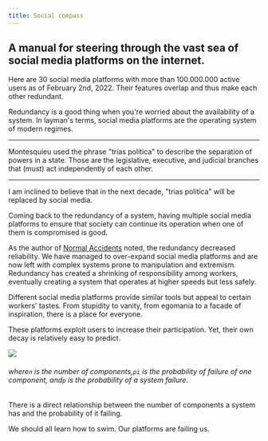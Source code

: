 ```yaml
---
title: Social compass
---
```


## A manual for steering through the vast sea of social media platforms on the internet.

Here are 30 social media platforms with more than 100.000.000 active users as of February 2nd, 2022. Their features overlap and thus make each other redundant.

Redundancy is a good thing when you're worried about the availability of a system. In layman's terms, social media platforms are the operating system of modern regimes.

* * *

Montesquieu used the phrase "trias politica" to describe the separation of powers in a state. Those are the legislative, executive, and judicial branches that (must) act independently of each other. 

* * *

I am inclined to believe that in the next decade, "trias politica" will be replaced by social media.

Coming back to the redundancy of a system, having multiple social media platforms to ensure that society can continue its operation when one of them is compromised is good.

As the author of [Normal Accidents](https://en.wikipedia.org/wiki/Normal_Accidents) noted, the redundancy decreased reliability. We have managed to over-expand social media platforms and are now left with complex systems prone to manipulation and extremism. Redundancy has created a shrinking of responsibility among workers, eventually creating a system that operates at higher speeds but less safely.

Different social media platforms provide similar tools but appeal to certain workers' tastes. From stupidity to vanity, from egomania to a facade of inspiration, there is a place for everyone.

These platforms exploit users to increase their participation. Yet, their own decay is relatively easy to predict.

[![](https://substackcdn.com/image/fetch/w_1456,c_limit,f_auto,q_auto:good,fl_progressive:steep/https%3A%2F%2Fsubstack-post-media.s3.amazonaws.com%2Fpublic%2Fimages%2F610ad564-84a4-46ed-8323-4dfe33333323_77x55.svg)](https://substackcdn.com/image/fetch/f_auto,q_auto:good,fl_progressive:steep/https%3A%2F%2Fsubstack-post-media.s3.amazonaws.com%2Fpublic%2Fimages%2F610ad564-84a4-46ed-8323-4dfe33333323_77x55.svg)

######  _where_`n` _is the number of components,_`pi` _is the probability of failure of one component, and_`p` _is the probability of a system failure._

There is a direct relationship between the number of components a system has and the probability of it failing. 

We should all learn how to swim. Our platforms are failing us.
